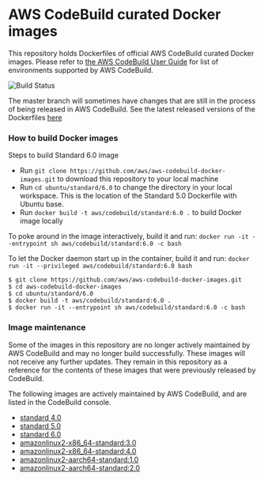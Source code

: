 # AWS CodeBuild curated Docker images

This repository holds Dockerfiles of official AWS CodeBuild curated Docker images. Please refer to [the AWS CodeBuild User Guide](http://docs.aws.amazon.com/codebuild/latest/userguide/build-env-ref.html) for list of environments supported by AWS CodeBuild.

![Build Status](https://codebuild.us-west-2.amazonaws.com/badges?uuid=eyJlbmNyeXB0ZWREYXRhIjoiSkJibVVQVEpvUms1cmw3YVlnU1hSdkpBQ0c5SFgyTkJXMFBFdEU2SWtySHREcUlUVlRhbW4zMEd3NlhsOWIzUWgvRkxhUWVSSTFPZGNNakNHRVNLalY0PSIsIml2UGFyYW1ldGVyU3BlYyI6IlV0QjBRZXRvS0F5dE5vbTciLCJtYXRlcmlhbFNldFNlcmlhbCI6MX0%3D&branch=master)

The master branch will sometimes have changes that are still in the process of being released in AWS CodeBuild.  See the latest released versions of the Dockerfiles [here](https://github.com/aws/aws-codebuild-docker-images/releases)

### How to build Docker images

Steps to build Standard 6.0 image

* Run `git clone https://github.com/aws/aws-codebuild-docker-images.git` to download this repository to your local machine
* Run `cd ubuntu/standard/6.0` to change the directory in your local workspace. This is the location of the Standard 5.0 Dockerfile with Ubuntu base.
* Run `docker build -t aws/codebuild/standard:6.0 .` to build Docker image locally

To poke around in the image interactively, build it and run:
`docker run -it --entrypoint sh aws/codebuild/standard:6.0 -c bash`

To let the Docker daemon start up in the container, build it and run:
`docker run -it --privileged aws/codebuild/standard:6.0 bash`

```
$ git clone https://github.com/aws/aws-codebuild-docker-images.git
$ cd aws-codebuild-docker-images
$ cd ubuntu/standard/6.0
$ docker build -t aws/codebuild/standard:6.0 .
$ docker run -it --entrypoint sh aws/codebuild/standard:6.0 -c bash
```

### Image maintenance

Some of the images in this repository are no longer actively maintained by AWS CodeBuild and may no longer build successfully.  These images will not receive any further updates.  They remain in this repository as a reference for the contents of these images that were previously released by CodeBuild.

The following images are actively maintained by AWS CodeBuild, and are listed in the CodeBuild console.

+ [standard 4.0](ubuntu/standard/4.0)
+ [standard 5.0](ubuntu/standard/5.0)
+ [standard 6.0](ubuntu/standard/6.0)
+ [amazonlinux2-x86_64-standard:3.0](al2/x86_64/standard/3.0)
+ [amazonlinux2-x86_64-standard:4.0](al2/x86_64/standard/4.0)
+ [amazonlinux2-aarch64-standard:1.0](al2/aarch64/standard/1.0)
+ [amazonlinux2-aarch64-standard:2.0](al2/aarch64/standard/2.0)
